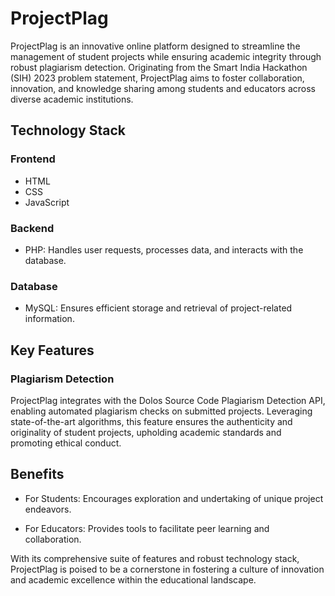 # ProjectPlag

ProjectPlag is an innovative online platform designed to streamline the management of student projects while ensuring academic integrity through robust plagiarism detection. Originating from the Smart India Hackathon (SIH) 2023 problem statement, ProjectPlag aims to foster collaboration, innovation, and knowledge sharing among students and educators across diverse academic institutions.

## Technology Stack

### Frontend
- HTML
- CSS
- JavaScript

### Backend
- PHP: Handles user requests, processes data, and interacts with the database.

### Database
- MySQL: Ensures efficient storage and retrieval of project-related information.

## Key Features

### Plagiarism Detection
ProjectPlag integrates with the Dolos Source Code Plagiarism Detection API, enabling automated plagiarism checks on submitted projects. Leveraging state-of-the-art algorithms, this feature ensures the authenticity and originality of student projects, upholding academic standards and promoting ethical conduct.

## Benefits

- For Students: Encourages exploration and undertaking of unique project endeavors.

- For Educators: Provides tools to facilitate peer learning and collaboration.

With its comprehensive suite of features and robust technology stack, ProjectPlag is poised to be a cornerstone in fostering a culture of innovation and academic excellence within the educational landscape.
